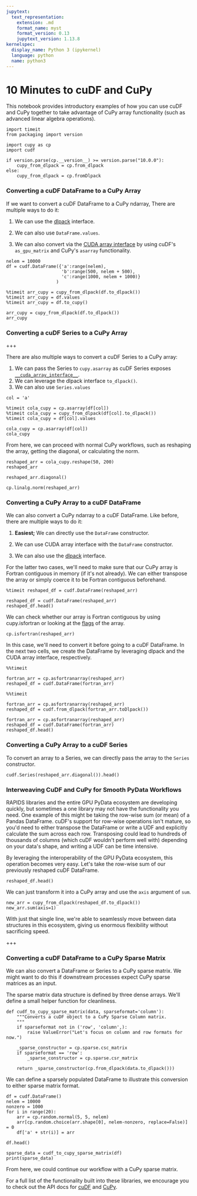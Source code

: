 ```yaml
---
jupytext:
  text_representation:
    extension: .md
    format_name: myst
    format_version: 0.13
    jupytext_version: 1.13.8
kernelspec:
  display_name: Python 3 (ipykernel)
  language: python
  name: python3
---
```


# 10 Minutes to cuDF and CuPy

This notebook provides introductory examples of how you can use cuDF and CuPy together to take advantage of CuPy array functionality (such as advanced linear algebra operations).

```{code-cell} ipython3
import timeit
from packaging import version

import cupy as cp
import cudf

if version.parse(cp.__version__) >= version.parse("10.0.0"):
    cupy_from_dlpack = cp.from_dlpack
else:
    cupy_from_dlpack = cp.fromDlpack
```

### Converting a cuDF DataFrame to a CuPy Array

If we want to convert a cuDF DataFrame to a CuPy ndarray, There are multiple ways to do it:

1. We can use the [dlpack](https://github.com/dmlc/dlpack) interface.

2. We can also use `DataFrame.values`.

3. We can also convert via the [CUDA array interface](https://numba.pydata.org/numba-doc/dev/cuda/cuda_array_interface.html) by using cuDF's `as_gpu_matrix` and CuPy's `asarray` functionality.

```{code-cell} ipython3
nelem = 10000
df = cudf.DataFrame({'a':range(nelem),
                     'b':range(500, nelem + 500),
                     'c':range(1000, nelem + 1000)}
                   )

%timeit arr_cupy = cupy_from_dlpack(df.to_dlpack())
%timeit arr_cupy = df.values
%timeit arr_cupy = df.to_cupy()
```

```{code-cell} ipython3
arr_cupy = cupy_from_dlpack(df.to_dlpack())
arr_cupy
```

### Converting a cuDF Series to a CuPy Array

+++

There are also multiple ways to convert a cuDF Series to a CuPy array:

1. We can pass the Series to `cupy.asarray` as cuDF Series exposes [`__cuda_array_interface__`](https://docs-cupy.chainer.org/en/stable/reference/interoperability.html).
2. We can leverage the dlpack interface `to_dlpack()`. 
3. We can also use `Series.values` 

```{code-cell} ipython3
col = 'a'

%timeit cola_cupy = cp.asarray(df[col])
%timeit cola_cupy = cupy_from_dlpack(df[col].to_dlpack())
%timeit cola_cupy = df[col].values
```

```{code-cell} ipython3
cola_cupy = cp.asarray(df[col])
cola_cupy
```

From here, we can proceed with normal CuPy workflows, such as reshaping the array, getting the diagonal, or calculating the norm.

```{code-cell} ipython3
reshaped_arr = cola_cupy.reshape(50, 200)
reshaped_arr
```

```{code-cell} ipython3
reshaped_arr.diagonal()
```

```{code-cell} ipython3
cp.linalg.norm(reshaped_arr)
```

### Converting a CuPy Array to a cuDF DataFrame

We can also convert a CuPy ndarray to a cuDF DataFrame. Like before, there are multiple ways to do it:

1. **Easiest;** We can directly use the `DataFrame` constructor.

2. We can use CUDA array interface with the `DataFrame` constructor.

3. We can also use the [dlpack](https://github.com/dmlc/dlpack) interface.

For the latter two cases, we'll need to make sure that our CuPy array is Fortran contiguous in memory (if it's not already). We can either transpose the array or simply coerce it to be Fortran contiguous beforehand.

```{code-cell} ipython3
%timeit reshaped_df = cudf.DataFrame(reshaped_arr)
```

```{code-cell} ipython3
reshaped_df = cudf.DataFrame(reshaped_arr)
reshaped_df.head()
```

We can check whether our array is Fortran contiguous by using cupy.isfortran or looking at the [flags](https://docs-cupy.chainer.org/en/stable/reference/generated/cupy.ndarray.html#cupy.ndarray.flags) of the array.

```{code-cell} ipython3
cp.isfortran(reshaped_arr)
```

In this case, we'll need to convert it before going to a cuDF DataFrame. In the next two cells, we create the DataFrame by leveraging dlpack and the CUDA array interface, respectively.

```{code-cell} ipython3
%%timeit

fortran_arr = cp.asfortranarray(reshaped_arr)
reshaped_df = cudf.DataFrame(fortran_arr)
```

```{code-cell} ipython3
%%timeit

fortran_arr = cp.asfortranarray(reshaped_arr)
reshaped_df = cudf.from_dlpack(fortran_arr.toDlpack())
```

```{code-cell} ipython3
fortran_arr = cp.asfortranarray(reshaped_arr)
reshaped_df = cudf.DataFrame(fortran_arr)
reshaped_df.head()
```

### Converting a CuPy Array to a cuDF Series

To convert an array to a Series, we can directly pass the array to the `Series` constructor.

```{code-cell} ipython3
cudf.Series(reshaped_arr.diagonal()).head()
```

### Interweaving CuDF and CuPy for Smooth PyData Workflows

RAPIDS libraries and the entire GPU PyData ecosystem are developing quickly, but sometimes a one library may not have the functionality you need. One example of this might be taking the row-wise sum (or mean) of a Pandas DataFrame. cuDF's support for row-wise operations isn't mature, so you'd need to either transpose the DataFrame or write a UDF and explicitly calculate the sum across each row. Transposing could lead to hundreds of thousands of columns (which cuDF wouldn't perform well with) depending on your data's shape, and writing a UDF can be time intensive.

By leveraging the interoperability of the GPU PyData ecosystem, this operation becomes very easy. Let's take the row-wise sum of our previously reshaped cuDF DataFrame.

```{code-cell} ipython3
reshaped_df.head()
```

We can just transform it into a CuPy array and use the `axis` argument of `sum`.

```{code-cell} ipython3
new_arr = cupy_from_dlpack(reshaped_df.to_dlpack())
new_arr.sum(axis=1)
```

With just that single line, we're able to seamlessly move between data structures in this ecosystem, giving us enormous flexibility without sacrificing speed.

+++

### Converting a cuDF DataFrame to a CuPy Sparse Matrix

We can also convert a DataFrame or Series to a CuPy sparse matrix. We might want to do this if downstream processes expect CuPy sparse matrices as an input.

The sparse matrix data structure is defined by three dense arrays. We'll define a small helper function for cleanliness.

```{code-cell} ipython3
def cudf_to_cupy_sparse_matrix(data, sparseformat='column'):
    """Converts a cuDF object to a CuPy Sparse Column matrix.
    """
    if sparseformat not in ('row', 'column',):
        raise ValueError("Let's focus on column and row formats for now.")
    
    _sparse_constructor = cp.sparse.csc_matrix
    if sparseformat == 'row':
        _sparse_constructor = cp.sparse.csr_matrix

    return _sparse_constructor(cp.from_dlpack(data.to_dlpack()))
```

We can define a sparsely populated DataFrame to illustrate this conversion to either sparse matrix format.

```{code-cell} ipython3
df = cudf.DataFrame()
nelem = 10000
nonzero = 1000
for i in range(20):
    arr = cp.random.normal(5, 5, nelem)
    arr[cp.random.choice(arr.shape[0], nelem-nonzero, replace=False)] = 0
    df['a' + str(i)] = arr
```

```{code-cell} ipython3
df.head()
```

```{code-cell} ipython3
sparse_data = cudf_to_cupy_sparse_matrix(df)
print(sparse_data)
```

From here, we could continue our workflow with a CuPy sparse matrix.

For a full list of the functionality built into these libraries, we encourage you to check out the API docs for [cuDF](https://docs.rapids.ai/api/cudf/nightly/) and [CuPy](https://docs-cupy.chainer.org/en/stable/index.html).
